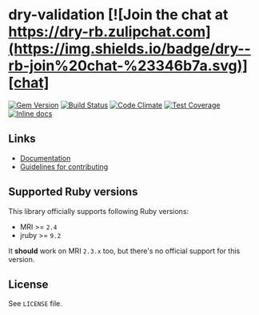 [gem]: https://rubygems.org/gems/dry-validation
[travis]: https://travis-ci.org/dry-rb/dry-validation
[codeclimate]: https://codeclimate.com/github/dry-rb/dry-validation
[chat]: https://dry-rb.zulipchat.com
[inchpages]: http://inch-ci.org/github/dry-rb/dry-validation

# dry-validation [![Join the chat at https://dry-rb.zulipchat.com](https://img.shields.io/badge/dry--rb-join%20chat-%23346b7a.svg)][chat]

[![Gem Version](https://badge.fury.io/rb/dry-validation.svg)][gem]
[![Build Status](https://travis-ci.org/dry-rb/dry-validation.svg?branch=master)][travis]
[![Code Climate](https://codeclimate.com/github/dry-rb/dry-validation/badges/gpa.svg)][codeclimate]
[![Test Coverage](https://codeclimate.com/github/dry-rb/dry-validation/badges/coverage.svg)][codeclimate]
[![Inline docs](http://inch-ci.org/github/dry-rb/dry-validation.svg?branch=master)][inchpages]

## Links

* [Documentation](http://dry-rb.org/gems/dry-validation)
* [Guidelines for contributing](CONTRIBUTING.md)

## Supported Ruby versions

This library officially supports following Ruby versions:

* MRI >= `2.4`
* jruby >= `9.2`

It **should** work on MRI `2.3.x` too, but there's no official support for this version.

## License

See `LICENSE` file.
